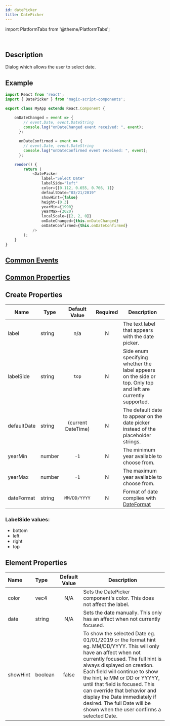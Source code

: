 ```yaml
---
id: datePicker
title: DatePicker
---
```


import PlatformTabs from '@theme/PlatformTabs';

<PlatformTabs component='datepicker' />​


## Description

Dialog which allows the user to select date.

## Example

```javascript
import React from 'react';
import { DatePicker } from 'magic-script-components';

export class MyApp extends React.Component {

    onDateChanged = event => {
        // event.Date, event.DateString
        console.log("onDateChanged event received: ", event);
      };
    
      onDateConfirmed = event => {
        // event.Date, event.DateString
        console.log("onDateConfirmed event received: ", event);
      };

    render() {
        return (
            <DatePicker
                label="Select Date"
                labelSide="left"
                color={[0.112, 0.655, 0.766, 1]}
                defaultDate="03/21/2019"
                showHint={false}
                height={0.3}
                yearMin={1990}
                yearMax={2020}
                localScale={[2, 2, 0]}
                onDateChanged={this.onDateChanged}
                onDateConfirmed={this.onDateConfirmed}
            />
        );
    }
}
```

## [Common Events](../events/CommonEvents.md)

## [Common Properties](../types/Properties.md)

## Create Properties

| Name        | Type   |   Default Value    | Required | Description                                                                                                   |
| ----------- | ------ | :----------------: | :------: | ------------------------------------------------------------------------------------------------------------- |
| label       | string |        n/a         |    N     | The text label that appears with the date picker.                                                             |
| labelSide   | string |       `top`        |    N     | Side enum specifying whether the label appears on the side or top. Only top and left are currently supported. |
| defaultDate | string | (current DateTime) |    N     | The default date to appear on the date picker instead of the placeholder strings.                             |
| yearMin     | number |        `-1`        |    N     | The minimum year available to choose from.                                                                    |
| yearMax     | number |        `-1`        |    N     | The maximum year available to choose from.                                                                    |
| dateFormat  | string |    `MM/DD/YYYY`    |    N     | Format of date complies with [DateFormat](https://docs.magicscript.org/api_1.6.0/lumin.ui.DateFormat.html)    |

### LabelSide values:

- bottom
- left
- right
- top

## Element Properties

| Name     | Type    | Default Value | Description                                                                                                                                                                                                                                                                                                                                                                                                                         |
| :------- | :------ | :-----------: | ----------------------------------------------------------------------------------------------------------------------------------------------------------------------------------------------------------------------------------------------------------------------------------------------------------------------------------------------------------------------------------------------------------------------------------- |
| color    | vec4    |      N/A      | Sets the DatePicker component's color. This does not affect the label.                                                                                                                                                                                                                                                                                                                                                              |
| date     | string  |      N/A      | Sets the date manually. This only has an affect when not currently focused.                                                                                                                                                                                                                                                                                                                                                         |
| showHint | boolean |     false     | To show the selected Date eg. 01/01/2019 or the format hint eg. MM/DD/YYYY. This will only have an affect when not currently focused. The full hint is always displayed on creation. Each field will continue to show the hint, ie MM or DD or YYYYY, until that field is focused. This can override that behavior and display the Date immediately if desired. The full Date will be shown when the user confirms a selected Date. |